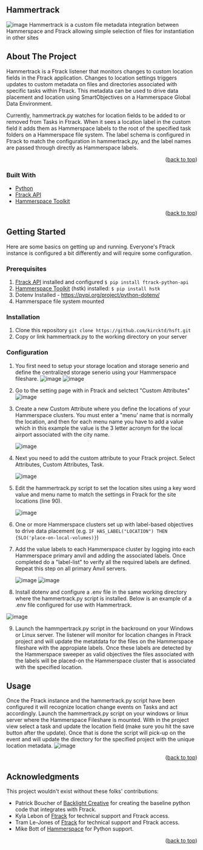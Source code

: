 ## Hammertrack
![image](https://user-images.githubusercontent.com/105011940/228033347-2dc7df90-6d22-4520-965a-a286b2caedcc.png)
Hammertrack
is a custom file metadata integration between Hammerspace and Ftrack allowing simple selection of files for instantiation in other sites
<!-- ABOUT THE PROJECT -->
## About The Project
Hammertrack is a Ftrack listener that monitors changes to custom location fields in the Ftrack application. Changes to location settings
triggers updates to custom metadata on files and directories associated with specific tasks within Ftrack. This metadata can be used to drive data placement and location
using SmartObjectives on a Hammerspace Global Data Environment.

Currently, hammertrack.py watches for location fields to be added to or removed from Tasks in Ftrack. When 
it sees a location label in the custom field it adds them as Hammerspace labels to the root 
of the specified task folders on a Hammerspace file system. The label schema is configured in Ftrack to match the configuration in hammertrack.py,
and the label names are passed through directly as Hammerspace labels.

<p align="right">(<a href="#top">back to top</a>)</p>

### Built With

* [Python](https://python.org/)
* [Ftrack API](https://help.ftrack.com/en/articles/1054630-getting-started-with-the-api)
* [Hammerspace Toolkit](https://github.com/hammer-space/hstk)
<p align="right">(<a href="#top">back to top</a>)</p>


<!-- GETTING STARTED -->
## Getting Started

Here are some basics on getting up and running. Everyone's Ftrack instance is configured a bit differently and
will require some configuration.
### Prerequisites

1. [Ftrack API](https://help.ftrack.com/en/articles/1054630-getting-started-with-the-api) installed and configured `$ pip install ftrack-python-api`
2. [Hammerspace Toolkit](https://github.com/hammer-space/hstk) (hstk) installed: `$ pip install hstk`
3. Dotenv Installed - https://pypi.org/project/python-dotenv/
4. Hammerspace file system mounted

### Installation

1. Clone this repository `git clone https://github.com/kircktd/hsft.git`
2. Copy or link hammertrack.py to the working directory on your server

### Configuration

1. You first need to setup your storage location and storage senerio and define the centralized storage senerio using your Hammerspace fileshare.
    ![image](https://user-images.githubusercontent.com/105011940/228307502-308db076-748e-4b02-8ab9-c97eef800fd4.png)
    ![image](https://user-images.githubusercontent.com/105011940/228307807-56aa2865-f2e4-4a4b-8eef-7d9c7b6f20b3.png)

3. Go to the setting page with in Ftrack and selctect "Custom Attributes"
![image](https://user-images.githubusercontent.com/105011940/228266626-44af6aa0-57cc-4606-903e-b1c728917ff7.png)
3. Create a new Custom Attribute where you define the locations of your Hammerspace clusters. You must enter a "menu' name that is normally the location, and then for each menu name you have to add a value which in this example the value is the 3 letter acronym for the local airport associated with the city name.

     ![image](https://user-images.githubusercontent.com/105011940/228268855-b55805f4-76a1-4fa4-ab65-2c7204b22ed1.png)
4. Next you need to add the custom attribute to your Ftrack project. Select Attributes, Custom Attributes, Task.

     ![image](https://user-images.githubusercontent.com/105011940/228275544-05e83a65-ae41-40cf-afdd-209d5d010b22.png)


5. Edit the hammertrack.py script to set the location sites using a key word value and menu name to match the settings in Ftrack for the site locations (line 90). 

     ![image](https://user-images.githubusercontent.com/105011940/228274133-c9e93751-0dd6-4502-8f12-9da2c02396bc.png)

6. One or more Hammerspace clusters set up with label-based objectives to drive data placement 
(e.g. `IF HAS_LABEL("LOCATION") THEN {SLO('place-on-local-volumes)}`)
7. Add the value labels to each Hammerspace cluster by logging into each Hammerspace primary anvil and adding the associated labels. Once completed do a "label-list" to verify all the required labels are defined. Repeat this step on all primary Anvil servers.

      ![image](https://user-images.githubusercontent.com/105011940/228278000-2d4e1a69-489c-4bd9-81d3-bc18468f5fb5.png)
      ![image](https://user-images.githubusercontent.com/105011940/228278742-e725880c-5d61-4566-b789-dbb018a786e3.png)
      
 8. Install dotenv and configure a .env file in the same working directory where the hammertrack.py script is installed. Below is an example of a .env file configured for use with Hammertrack.

![image](https://user-images.githubusercontent.com/105011940/228540725-b7ef91cd-a46a-409e-a468-2eb18fef1543.png)

 
 9. Launch the hammpertrack.py script in the backround on your Windows or Linux server. The listener will monitor for location changes in Ftrack project and will update the metatdata for the files on the Hammerspace fileshare with the appropiate labels. Once these labels are detected by the Hammerspace sweeper as valid objectives the files associated with the labels will be placed-on the Hammerspace cluster that is associated with the specified location.

<!-- USAGE EXAMPLES -->
## Usage

Once the Ftrack instance and the hammertrack.py script have been configured it will recognize location change events on Tasks and act accordingly. Launch the hammertrack.py script on your windows or linux server where the Hammerspace Fileshare is mounted. With in the project view select a task and update the location field (make sure you hit the save button after the update). Once that is done the script will pick-up on the event and will update the directory for the specified project with the unique location metadata.
   ![image](https://user-images.githubusercontent.com/105011940/228309945-68bab50b-56f5-4a84-8804-27e94fda6838.png)
   
   <p align="right">(<a href="#top">back to top</a>)</p>



<!-- ACKNOWLEDGMENTS -->
## Acknowledgments

This project wouldn't exist without these folks' contributions:

* Patrick Boucher of [Backlight Creative](https://www.backlight.co/) 
for creating the baseline python code that integrates with Ftrack.
* Kyla Lebon of [Ftrack](https://ftrack.com/)
for technical support and Ftrack access.
* Tram Le-Jones of [Ftrack](https://ftrack.com/)
for technical support and Ftrack access.
* Mike Bott of [Hammerspace](https://hammerspace.com)
for Python support.

<p align="right">(<a href="#top">back to top</a>)</p>


 

